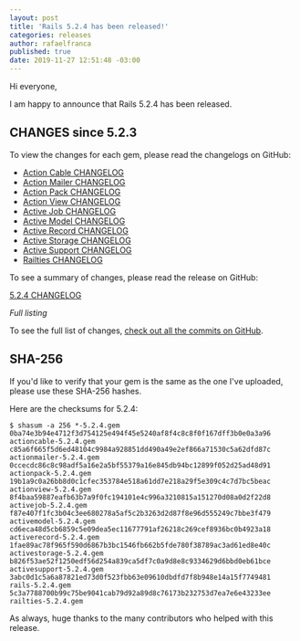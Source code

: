 ```yaml
---
layout: post
title: 'Rails 5.2.4 has been released!'
categories: releases
author: rafaelfranca
published: true
date: 2019-11-27 12:51:48 -03:00
---
```

Hi everyone,

I am happy to announce that Rails 5.2.4 has been released.


## CHANGES since 5.2.3

To view the changes for each gem, please read the changelogs on GitHub:
* [Action Cable CHANGELOG](https://github.com/rails/rails/blob/v5.2.4/actioncable/CHANGELOG.md)
* [Action Mailer CHANGELOG](https://github.com/rails/rails/blob/v5.2.4/actionmailer/CHANGELOG.md)
* [Action Pack CHANGELOG](https://github.com/rails/rails/blob/v5.2.4/actionpack/CHANGELOG.md)
* [Action View CHANGELOG](https://github.com/rails/rails/blob/v5.2.4/actionview/CHANGELOG.md)
* [Active Job CHANGELOG](https://github.com/rails/rails/blob/v5.2.4/activejob/CHANGELOG.md)
* [Active Model CHANGELOG](https://github.com/rails/rails/blob/v5.2.4/activemodel/CHANGELOG.md)
* [Active Record CHANGELOG](https://github.com/rails/rails/blob/v5.2.4/activerecord/CHANGELOG.md)
* [Active Storage CHANGELOG](https://github.com/rails/rails/blob/v5.2.4/activestorage/CHANGELOG.md)
* [Active Support CHANGELOG](https://github.com/rails/rails/blob/v5.2.4/activesupport/CHANGELOG.md)
* [Railties CHANGELOG](https://github.com/rails/rails/blob/v5.2.4/railties/CHANGELOG.md)

To see a summary of changes, please read the release on GitHub:

[5.2.4 CHANGELOG](https://github.com/rails/rails/releases/tag/v5.2.4)

*Full listing*

To see the full list of changes, [check out all the commits on
GitHub](https://github.com/rails/rails/compare/v5.2.3...v5.2.4).

## SHA-256

If you'd like to verify that your gem is the same as the one I've uploaded,
please use these SHA-256 hashes.

Here are the checksums for 5.2.4:

```
$ shasum -a 256 *-5.2.4.gem
0ba74e3b94e4712f3d754125e494f45e5240af8f4c8c8f0f167dff3b0e0a3a96  actioncable-5.2.4.gem
c85a6f665f5d6ed48104c9984a928851dd490a49e2ef866a71530c5a62dfd87c  actionmailer-5.2.4.gem
0ccecdc86c8c98adf5a16e2a5bf55379a16e845db94bc12899f052d25ad48d91  actionpack-5.2.4.gem
19b1a9c0a26bb8d0c1cfec353784e518a61dd7e218a29f5e309c4c7d7bc5beac  actionview-5.2.4.gem
8f4baa59887eafb63b7a9f0fc194101e4c996a3210815a151270d08a0d2f22d8  activejob-5.2.4.gem
f87e407f1fc3b04c3ee680278a5af5c2b3263d2d87f8e96d555249c7bbe3f479  activemodel-5.2.4.gem
cd6eca48d5cb6859c5e09dea5ec11677791af26218c269cef8936bc0b4923a18  activerecord-5.2.4.gem
1fae89ac78f965f590d6867b3bc1546fb662b5fde780f38789ac3ad61ed8e40c  activestorage-5.2.4.gem
b826f53ae52f1250edf56d254a839ca5df7c0a9d8e8c9334629d6bbd0eb61bce  activesupport-5.2.4.gem
3abc0d1c5a6a87821ed73d0f523fbb63e09610dbdfd7f8b948e14a15f7749481  rails-5.2.4.gem
5c3a7788700b99c75be9041cab79d92a89d8c76173b232753d7ea7e6e43233ee  railties-5.2.4.gem
```

As always, huge thanks to the many contributors who helped with this release.

